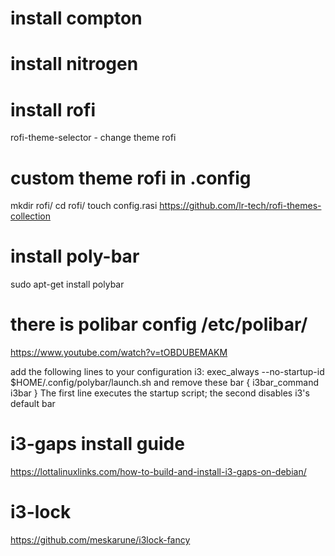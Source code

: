 # install compton
# install nitrogen

# install rofi
rofi-theme-selector - change theme rofi
# custom theme rofi in .config
mkdir rofi/
cd rofi/
touch config.rasi
https://github.com/lr-tech/rofi-themes-collection


# install poly-bar
sudo apt-get install polybar
# there is polibar config /etc/polibar/
https://www.youtube.com/watch?v=tOBDUBEMAKM

add the following lines to your configuration i3:
exec_always --no-startup-id $HOME/.config/polybar/launch.sh
and remove these
bar {
    i3bar_command i3bar
}
The first line executes the startup script; the second disables i3's default bar


# i3-gaps install guide
https://lottalinuxlinks.com/how-to-build-and-install-i3-gaps-on-debian/

# i3-lock 
https://github.com/meskarune/i3lock-fancy
